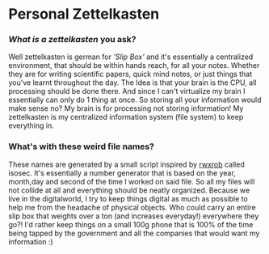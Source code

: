 # Personal Zettelkasten 

### *What is a zettelkasten* you ask?

Well zettelkasten is german for *'Slip Box'* and it's essentially a centralized environment, that should be within hands reach, for all your notes. Whether
they are for writing scientific papers, quick mind notes, or just things that you've learnt throughout the day. The Idea is that your brain is the CPU, all
processing should be done there. And since I can't virtualize my brain I essentially can only do 1 thing at once. So storing all your information would make sense
no? My brain is for processing not storing information! My zettelkasten is my centralized information system (file system) to keep everything in.

### What's with these weird file names?

These names are generated by a small script inspired by [rwxrob](https://github.com/rwxrob) called isosec. It's essentially a number generator that is based on the year, month,day and second of the time I worked on said file. So all my files will not collide at all and everything should be neatly organized. Because we live in the digitalworld, I try to keep things digital as much as possible to help me from the headache of physical objects. Who could carry an entire slip box that weights over a ton (and increases everyday!) everywhere they go?! I'd rather keep things on a small 100g phone that is 100% of the time being tapped by the government and all the companies that would want my information :)
